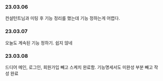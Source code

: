 ### 23.03.06

컨설턴트님과 미팅 후 기능 정리를 했는데 기능 정하는게 어렵다.

### 23.03.07

오늘도 계속된 기능 정하기. 쉽지 않네

### 23.03.08

드디어 메인, 로그인, 회원가입 빼고 스케치 완료함. 기능명세서도 미완성 부분 빼고 작성 완료
